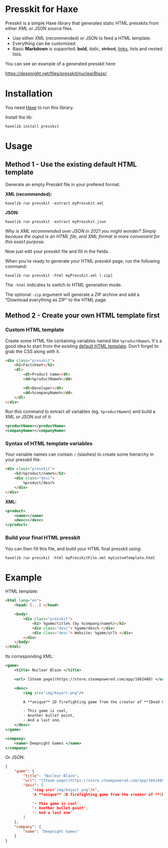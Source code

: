 # Presskit for Haxe

Presskit is a simple Haxe library that generates static HTML presskits from either XML or JSON source files.

 - Use either XML (recommended) or JSON to feed a HTML template.
 - Everything can be customized.
 - Basic **Markdown** is supported: **bold**, *italic*, ~~striked~~, [links](#nope), lists and nested lists.

You can see an example of a generated presskit here:

https://deepnight.net/files/presskit/nuclearBlaze/



# Installation

You need [Haxe](https://haxe.org) to run this library.

Install the lib:
```
haxelib install presskit
```



# Usage

## Method 1 - Use the existing default HTML template

Generate an empty Presskit file in your prefered format.

**XML (recommended):**
```
haxelib run presskit -extract myPresskit.xml
```

**JSON:**
```
haxelib run presskit -extract myPresskit.json
```
*Why is XML recommended over JSON in 2021 you might wonder? Simply because the ouput is an HTML file, and XML format is more convenient for this exact purpose.*

Now just edit your presskit file and fill in the fields.

When you're ready to generate your HTML presskit page, run the following command:

```
haxelib run presskit -html myPresskit.xml [-zip]
```

The `-html` indicates to switch to HTML generation mode.

The optional `-zip` argument will generate a ZIP archive and add a "Download everything as ZIP" to the HTML page.

## Method 2 - Create your own HTML template first

### Custom HTML template

Create some HTML file containing variables named like `%productName%`. It's a good idea to start from the existing [default HTML template](tpl/default.html). Don't forget to grab the CSS along with it.

```html
<div class="presskit">
	<h2>Factsheet</h2>
	<dl>
		<dt>Product name</dt>
		<dd>%productName%</dd>

		<dt>Developer</dt>
		<dd>%companyName%</dd>
	</dl>
</div>
```

Run this command to extract all variables (eg. `%productName%`) and build a XML or JSON out of it:


```xml
<productName></productName>
<companyName></companyName>
```

### Syntax of HTML template variables

Your variable names can contain `/` (slashes) to create some hierarchy in your presskit file:
```html
<div class="presskit">
	<h2>%product/name%</h2>
	<div class="desc">
		%product/desc%
	</div>
</div>
```

**XML:**
```xml
<product>
	<name></name>
	<desc></desc>
</product>
```

### Build your final HTML presskit

You can then fill this file, and build your HTML final presskit using:

```
haxelib run presskit -html myPresskitFile.xml myCustomTemplate.html
```



# Example

HTML template:
```html
<html lang="en">
	<head> [...] </head>

	<body>
		<div class="presskit">
			<h2> %game/title% (by %company/name%)</h2>
			<div class="desc"> %game/desc% </div>
			<div class="desc"> Website: %game/url% </div>
		</div>
	</body>
</html>
```

Its corresponding XML:
```xml
<game>
	<title> Nuclear Blaze </title>

	<url> [Steam page](https://store.steampowered.com/app/1662480) </url>

	<desc>
		<img src="img/keyart.png"/>

		A **unique** 2D firefighting game from the creator of **[Dead Cells](https://deadcells.com)**, with all the devastating backdrafts, exploding walls and sprinklers you could expect.

		- This game is cool,
		- Another bullet point,
		- And a last one.
	</desc>
</game>

<company>
	<name> Deepnight Games </name>
</company>
```

Or JSON:
```JSON
{
	"game": {
		"title": "Nuclear Blaze",
		"url": "[Steam page](https://store.steampowered.com/app/1662480)",
		"desc": [
			'<img src="img/keyart.png"/>',
			'A **unique** 2D firefighting game from the creator of **[Dead Cells](...)**, with all the devastating backdrafts, exploding walls and sprinklers you could expect.',

			'- This game is cool',
			'- Another bullet point',
			'- And a last one'
		]
	},
	"company": {
		"name": "Deepnight Games"
	}
}
```
